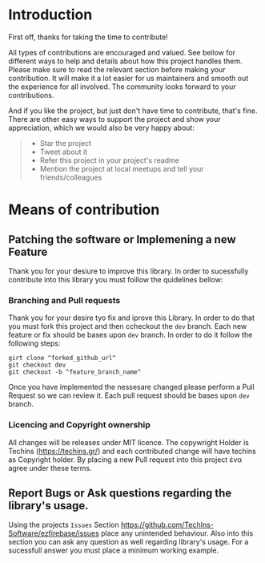 # Introduction
First off, thanks for taking the time to contribute! 

All types of contributions are encouraged and valued. See bellow for different ways to help and details about how this project handles them. Please make sure to read the relevant section before making your contribution. It will make it a lot easier for us maintainers and smooth out the experience for all involved. The community looks forward to your contributions. 

And if you like the project, but just don't have time to contribute, that's fine. There are other easy ways to support the project and show your appreciation, which we would also be very happy about:
> - Star the project
> - Tweet about it
> - Refer this project in your project's readme
> - Mention the project at local meetups and tell your friends/colleagues


# Means of contribution

## Patching the software or Implemening a new Feature

Thank you for your desiure to improve this library. In order to sucessfully contribute into this library you must foillow the quidelines bellow:

### Branching and Pull requests

Thank you for your desire tyo fix and iprove this Library. In order to do that you must fork this project and then ccheckout the `dev` branch. Each new feature or fix should be bases upon `dev` branch. In order to do it follow the following steps:

```
girt clone ^forked_github_url^
git checkout dev
git checkout -b ^feature_branch_name^
```

Once you have implemented the nessesare changed please perform a Pull Request so we can review it. Each pull request should be bases upon `dev` branch.

### Licencing and Copyright ownership

All changes will be releases under MIT licence. The copywright Holder is Techins (https://techins.gr/) and each contributed change will have techins as Copyright holder. By placing a new Pull request into this project ένα  agree under these terms.

## Report Bugs or Ask questions regarding the library's usage.

Using the projects `Issues` Section https://github.com/TechIns-Software/ezfirebase/issues place any unintended behaviour. Also into this section you can ask any question as well regarding library's usage. For a sucessfull answer you must place a minimum working example.